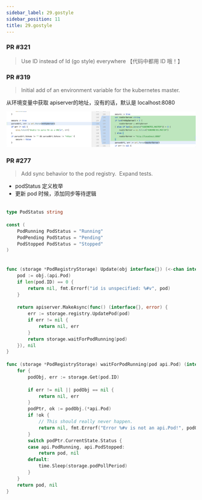 ```yaml
---
sidebar_label: 29.gostyle
sidebar_position: 11
title: 29.gostyle
---
```


### PR #321
> Use ID instead of Id (go style) everywhere 【代码中都用 ID 哦！】

### PR #319
> Initial add of an environment variable for the kubernetes master.

从环境变量中获取 apiserver的地址，没有的话，默认是 localhost:8080

![](https://raw.githubusercontent.com/mouuii/picture/master/%E6%88%AA%E5%B1%8F2023-05-12%20%E4%B8%8B%E5%8D%884.34.30.png)

### PR #277
> Add sync behavior to the pod registry.  Expand tests.

- podStatus 定义枚举
- 更新 pod 时候，添加同步等待逻辑

```go

type PodStatus string

const (
	PodRunning PodStatus = "Running"
	PodPending PodStatus = "Pending"
	PodStopped PodStatus = "Stopped"
)


func (storage *PodRegistryStorage) Update(obj interface{}) (<-chan interface{}, error) {
	pod := obj.(api.Pod)
	if len(pod.ID) == 0 {
		return nil, fmt.Errorf("id is unspecified: %#v", pod)
	}

	return apiserver.MakeAsync(func() (interface{}, error) {
		err := storage.registry.UpdatePod(pod)
		if err != nil {
			return nil, err
		}
		return storage.waitForPodRunning(pod)
	}), nil
}

func (storage *PodRegistryStorage) waitForPodRunning(pod api.Pod) (interface{}, error) {
	for {
		podObj, err := storage.Get(pod.ID)

		if err != nil || podObj == nil {
			return nil, err
		}
		podPtr, ok := podObj.(*api.Pod)
		if !ok {
			// This should really never happen.
			return nil, fmt.Errorf("Error %#v is not an api.Pod!", podObj)
		}
		switch podPtr.CurrentState.Status {
		case api.PodRunning, api.PodStopped:
			return pod, nil
		default:
			time.Sleep(storage.podPollPeriod)
		}
	}
	return pod, nil
}

```